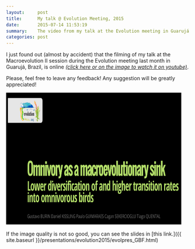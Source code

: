 ```yaml
---
layout:     post
title:      My talk @ Evolution Meeting, 2015
date:       2015-07-14 11:53:19
summary:    The video from my talk at the Evolution meeting in Guarujá is online!
categories: post
---
```


I just found out (almost by accident) that the filming of my talk at the Macroevolution II session during the Evolution meeting last month in Guarujá, Brazil, is online [*(click here or on the image to watch it on youtube)*](https://www.youtube.com/watch?v=RSZuK7Tu53E).

Please, feel free to leave any feedback! Any suggestion will be greatly appreciated!

<a href="https://www.youtube.com/watch?v=RSZuK7Tu53E" target="_blank"><img src="/images/evolution.png" alt="Presentation by Gustavo Burin @ Evolution 2015" width="480" height="360" border="0" /></a>

If the image quality is not so good, you can see the slides in [this link.]({{ site.baseurl }}/presentations/evolution2015/evolpres_GBF.html)